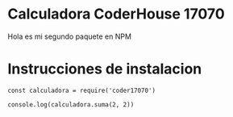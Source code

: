 # Calculadora CoderHouse 17070

Hola es mi segundo paquete en NPM

# Instrucciones de instalacion

```
const calculadora = require('coder17070')

console.log(calculadora.suma(2, 2))
```